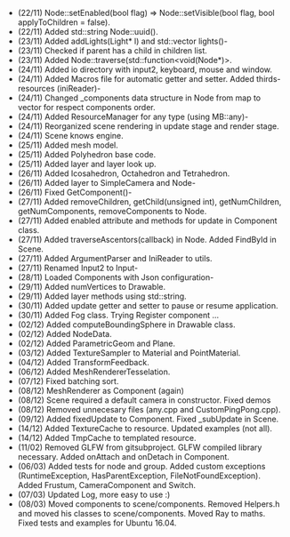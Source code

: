 - (22/11) Node::setEnabled(bool flag) => Node::setVisible(bool flag, bool applyToChildren = false).
- (22/11) Added std::string Node::uuid().
- (23/11) Added addLights(Light* l) and std::vector<Light> lights()-
- (23/11) Checked if parent has a child in children list.
- (23/11) Added Node::traverse(std::function<void(Node*)>.
- (24/11) Added io directory with input2, keyboard, mouse and window.
- (24/11) Added Macros file for automatic getter and setter. Added thirds-resources (iniReader)-
- (24/11) Changed _components data structure in Node from map to vector for respect components order.
- (24/11) Added ResourceManager for any type (using MB::any)-
- (24/11) Reorganized scene rendering in update stage and render stage.
- (24/11) Scene knows engine.
- (25/11) Added mesh model.
- (25/11) Added Polyhedron base code.
- (25/11) Added layer and layer look up.
- (26/11) Added Icosahedron, Octahedron and Tetrahedron.
- (26/11) Added layer to SimpleCamera and Node-
- (26/11) Fixed GetComponent<K>()-
- (27/11) Added removeChildren, getChild(unsigned int), getNumChildren, getNumComponents, removeComponents to Node.
- (27/11) Added enabled attribute and methods for update in Component class.
- (27/11) Added traverseAscentors(callback) in Node. Added FindById in Scene.
- (27/11) Added ArgumentParser and IniReader to utils.
- (27/11) Renamed Input2 to Input-
- (28/11) Loaded Components with Json configuration-
- (29/11) Added numVertices to Drawable.
- (29/11) Added layer methods using std::string.
- (30/11) Added update getter and setter to pause or resume application.
- (30/11) Added Fog class. Trying Register component ...
- (02/12) Added computeBoundingSphere in Drawable class.
- (02/12) Added NodeData.
- (02/12) Added ParametricGeom and Plane.
- (03/12) Added TextureSampler to Material and PointMaterial.
- (04/12) Added TransformFeedback.
- (06/12) Added MeshRendererTesselation.
- (07/12) Fixed batching sort.
- (08/12) MeshRenderer as Component (again)
- (08/12) Scene required a default camera in constructor. Fixed demos
- (08/12) Removed unnecesary files (any.cpp and CustomPingPong.cpp).
- (09/12) Added fixedUpdate to Component. Fixed _subUpdate in Scene.
- (14/12) Added TextureCache to resource. Updated examples (not all).
- (14/12) Added TmpCache to templated resource.
- (11/02)  Removed GLFW from gitsubproject. GLFW compiled library necessary. Added onAttach and onDetach in Component.
- (06/03) Added tests for node and group. Added custom exceptions (RuntimeException, HasParentException, FileNotFoundException). Added Frustum, CameraComponent and Switch.
- (07/03) Updated Log, more easy to use :)
- (08/03) Moved components to scene/components. Removed Helpers.h and moved his classes to scene/components. Moved Ray to maths. Fixed tests and examples for Ubuntu 16.04.
